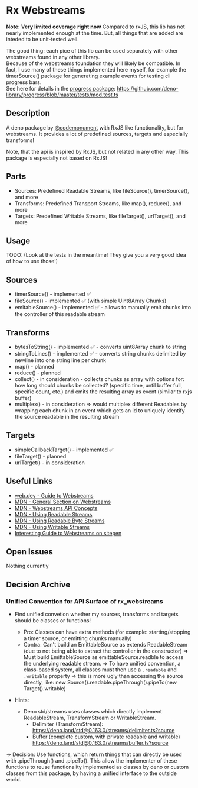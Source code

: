 # Rx Webstreams 

**Note: Very limited coverage right now**
Compared to rxJS, this lib has not nearly implemented enough at the time. 
But, all things that are added are inteded to be unit-tested well. 

The good thing: each pice of this lib can be used separately with other webstreams found in any other library.  
Because of the webstreams foundation they will likely be compatible. 
In fact, I use many of these things implemented here myself, 
for example the timerSource() package for generating example events for testing cli progress bars.  
See here for details in the [progress package](https://deno.land/x/progress): https://github.com/deno-library/progress/blob/master/tests/mod.test.ts

## Description
A deno package by [@codemonument](https://github.com/codemonument) with RxJS like functionality, but for webstreams. 
It provides a lot of predefined sources, targets and especially transforms! 

Note, that the api is inspired by RxJS, but not related in any other way. 
This package is especially not based on RxJS!

## Parts 

- Sources: Predefined Readable Streams, like fileSource(), timerSource(), and more 
- Transforms: Predefined Transport Streams, like map(), reduce(), and more 
- Targets: Predefined Writable Streams, like fileTarget(), urlTarget(), and more

## Usage 

TODO: (Look at the tests in the meantime! They give you a very good idea of how to use those!)

## Sources

- timerSource() - implemented ✅
- fileSource() - implemented ✅ (with simple Uint8Array Chunks)
- emitableSource() - implemented ✅ - allows to manually emit chunks into the controller of this readable stream

## Transforms

- bytesToString() - implemented ✅ - converts uint8Array chunk to string 
- stringToLines() - implemented ✅ - converts string chunks delimited by newline into one string line per chunk
- map() - planned
- reduce() - planned
- collect() - in consideration - collects chunks as array with options for: how long should chunks be collected? (specific time, until buffer full, specific count, etc.) and emits the resulting array as event (similar to rxjs buffer)
- multiplex() - in consideration => would multiplex different Readables by wrapping each chunk in an event which gets an id to uniquely identify the source readable in the resulting stream
## Targets

- simpleCallbackTarget() - implemented ✅
- fileTarget() - planned
- urlTarget() - in consideration

## Useful Links 

- [web.dev - Guide to Webstreams](https://web.dev/streams/)
- [MDN - General Section on Webstreams](https://developer.mozilla.org/en-US/docs/Web/API/Streams_API)
- [MDN - Webstreams API Concepts](https://developer.mozilla.org/en-US/docs/Web/API/Streams_API/Concepts)
- [MDN - Using Readable Streams](https://developer.mozilla.org/en-US/docs/Web/API/Streams_API/Using_readable_streams)
- [MDN - Using Readable Byte Streams](https://developer.mozilla.org/en-US/docs/Web/API/Streams_API/Using_readable_byte_streams)
- [MDN - Using Writable Streams](https://developer.mozilla.org/en-US/docs/Web/API/Streams_API/Using_writable_streams)
- [Interesting Guide to Webstreams on sitepen](https://www.sitepen.com/blog/a-guide-to-faster-web-app-io-and-data-operations-with-streams)

## Open Issues 

Nothing currently 

## Decision Archive

### Unified Convention for API Surface of rx_webstreams
- Find unified convetion whether my sources, transforms and targets should be classes or functions!
  - Pro: Classes can have extra methods (for example: starting/stopping a timer source, or emitting chunks manually)
  - Contra: Can't build an EmittableSource as extends ReadableStream (due to not being able to extract the controller in the constructor)
    => Must build EmittableSource as emittableSource.readble to access the underlying readable stream. 
    => To have unified convention, a class-based system, all classes must then use a `.readable` and `.writable` property
    => this is more ugly than accessing the source directly, like: new Source().readable.pipeThrough().pipeTo(new Target().writable)

- Hints: 
  - Deno std/streams uses classes which directly implement ReadableStream, TransformStream or WritableStream. 
    - Delimiter (TransformStream): https://deno.land/std@0.163.0/streams/delimiter.ts?source
    - Buffer (complete custom, with private readable and writable)
      https://deno.land/std@0.163.0/streams/buffer.ts?source

=> Decision: Use functions, which return things that can directly be used with .pipeThrough() and .pipeTo(). 
This allow the implementer of these functions to reuse functionality implemented as classes by deno or custom classes from this package, by having a unified interface to the outside world. 